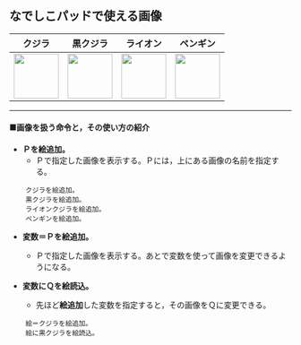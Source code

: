 なでしこパッドで使える画像
---

|クジラ|黒クジラ|ライオン|ペンギン|
|:----:|:----:|:----:|:----:|
|<img src="./img/kujira.png" width=80 height=80>|<img src="./img/kujira-bk.png" width=80 height=80>|<img src="./img/lion.gif" width=80 height=80>|<img src="./img/penguin.gif" width=80 height=80>|

---

#### ■画像を扱う命令と，その使い方の紹介

- **Ｐを絵追加。**
	- Ｐで指定した画像を表示する。Ｐには，上にある画像の名前を指定する。

```
	クジラを絵追加。
	黒クジラを絵追加。
	ライオンクジラを絵追加。
	ペンギンを絵追加。
```

- **変数＝Ｐを絵追加。**
	- Ｐで指定した画像を表示する。あとで変数を使って画像を変更できるようになる。

- **変数にＱを絵読込。**
	- 先ほど**絵追加**した変数を指定すると，その画像をＱに変更できる。

```
	絵＝クジラを絵追加。
	絵に黒クジラを絵読込。
```

